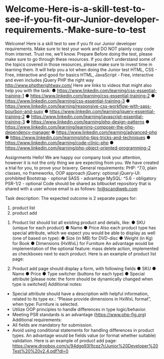 # Welcome-Here-is-a-skill-test-to-see-if-you-fit-our-Junior-developer-requirements.-Make-sure-to-test
Welcome! Here is a skill test to see if you fit our Junior developer requirements. Make sure to test your work and DO NOT plainly copy code from internet. Trust me, we’ll know. Prepare Before doing the test, please make sure to go through these resources. If you don’t understand some of the topics covered in those resources, please make sure to invest time in learning them. It will help you a lot when doing the Junior test HTML, CSS - Free, interactive and good for basics HTML, JavaScript - Free, interactive and even includes jQuery PHP the right way http://www.phptherightway.com/ Here are links to videos that might also help you with the task: ● https://www.linkedin.com/learning/css-essential-training-1 ● https://www.linkedin.com/learning/css-essential-training-2 ● https://www.linkedin.com/learning/css-essential-training-3 ● https://www.linkedin.com/learning/responsive-css-workflow-with-sass-bourbon-and-susy ● https://www.linkedin.com/learning/jquery-essential-training-2 ● https://www.linkedin.com/learning/javascript-essential-training-3 ● https://www.linkedin.com/learning/php-design-patterns ● https://www.linkedin.com/learning/learning-composer-the-php-dependency-manager ● https://www.linkedin.com/learning/advanced-php ● https://www.linkedin.com/learning/php-tips-tricks-and-techniques ● https://www.linkedin.com/learning/code-clinic-php ● https://www.linkedin.com/learning/php-object-oriented-programming-2

Assignments
Hello!
We are happy our company took your attention, however it is not the only thing we are
expecting from you. We have created a trial for you, to prove your bravery.
General requirements:
PHP: ^7.0, plain classes, no frameworks, OOP approach jQuery: optional
jQuery-UI: prohibited
Bootstrap - optional
SASS - advantage
MySQL: ^5.6 - obligatory
PSR-1/2 - optional
Code should be shared as bitbucket repository that is shared with a user whose email is as
follows: hr@scandiweb.com

Task description:
The expected outcome is 2 separate pages for:
1) product list
2) product add
1. Product list should list all existing product and details, like:
● SKU (unique for each product)
● Name
● Price
Also each product type has special attribute, which we expect you would be able to display as
well (one of based on type):
● Size (in MB) for DVD-disc
● Weight (in Kg) for Book
● Dimensions (HxWxL) for Furniture
An advantage would be implementation of the optional feature: mass delete action,
implemented as checkboxes next to each product.
Here is an example of product list page:

2. Product add page should display a form, with following fields
● SKU
● Name
● Price
● Type switcher (buttons for each type)
● Special attribute [please note: the form should be dynamically changed when
type is switched]
Additional notes:
- Special attribute should have a description with helpful information, related to its type
ex.: “Please provide dimensions in HxWxL format”, when type: Furniture is selected.
- Utilize OOP principles to handle differences in type logic/behavior.
- Meeting PSR standards is an advantage (https://www.php-fig.org)
Additional requirements:
- All fields are mandatory for submission.
- Avoid using conditional statements for handling differences in product types.
An advantage would be fields value (or format whether suitable) validation.
Here is an example of product add page:
https://www.dropbox.com/s/94dgq93l1tcpz7r/Junior%20Developer%20Test%20%20v2.4.pdf?dl=0

